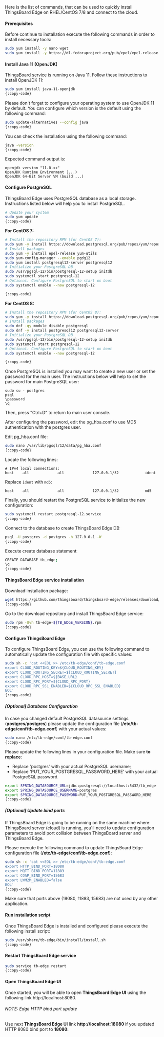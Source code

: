 Here is the list of commands, that can be used to quickly install ThingsBoard Edge on RHEL/CentOS 7/8 and connect to the cloud.

#### Prerequisites
Before continue to installation execute the following commands in order to install necessary tools:

```bash
sudo yum install -y nano wget
sudo yum install -y https://dl.fedoraproject.org/pub/epel/epel-release-latest-7.noarch.rpm
```

#### Install Java 11 (OpenJDK)
ThingsBoard service is running on Java 11. Follow these instructions to install OpenJDK 11:

```bash
sudo yum install java-11-openjdk
{:copy-code}
```

Please don't forget to configure your operating system to use OpenJDK 11 by default.
You can configure which version is the default using the following command:

```bash
sudo update-alternatives --config java
{:copy-code}
```

You can check the installation using the following command:

```bash
java -version
{:copy-code}
```

Expected command output is:

```text
openjdk version "11.0.xx"
OpenJDK Runtime Environment (...)
OpenJDK 64-Bit Server VM (build ...)
```

#### Configure PostgreSQL
ThingsBoard Edge uses PostgreSQL database as a local storage.
Instructions listed below will help you to install PostgreSQL.

```bash
# Update your system
sudo yum update
{:copy-code}
```

**For CentOS 7:**

```bash
# Install the repository RPM (for CentOS 7):
sudo yum -y install https://download.postgresql.org/pub/repos/yum/reporpms/EL-7-x86_64/pgdg-redhat-repo-latest.noarch.rpm
# Install packages
sudo yum -y install epel-release yum-utils
sudo yum-config-manager --enable pgdg12
sudo yum install postgresql12-server postgresql12
# Initialize your PostgreSQL DB
sudo /usr/pgsql-12/bin/postgresql-12-setup initdb
sudo systemctl start postgresql-12
# Optional: Configure PostgreSQL to start on boot
sudo systemctl enable --now postgresql-12

{:copy-code}
```

**For CentOS 8:**

```bash
# Install the repository RPM (for CentOS 8):
sudo yum -y install https://download.postgresql.org/pub/repos/yum/reporpms/EL-8-x86_64/pgdg-redhat-repo-latest.noarch.rpm
# Install packages
sudo dnf -qy module disable postgresql
sudo dnf -y install postgresql12 postgresql12-server
# Initialize your PostgreSQL DB
sudo /usr/pgsql-12/bin/postgresql-12-setup initdb
sudo systemctl start postgresql-12
# Optional: Configure PostgreSQL to start on boot
sudo systemctl enable --now postgresql-12

{:copy-code}
```

Once PostgreSQL is installed you may want to create a new user or set the password for the main user.
The instructions below will help to set the password for main PostgreSQL user:

```text
sudo su - postgres
psql
\password
\q
```

Then, press "Ctrl+D" to return to main user console.

After configuring the password, edit the pg_hba.conf to use MD5 authentication with the postgres user.

Edit pg_hba.conf file:

```bash
sudo nano /var/lib/pgsql/12/data/pg_hba.conf
{:copy-code}
```

Locate the following lines:

```text
# IPv4 local connections:
host    all             all             127.0.0.1/32            ident
```

Replace `ident` with `md5`:

```text
host    all             all             127.0.0.1/32            md5
```

Finally, you should restart the PostgreSQL service to initialize the new configuration:

```bash
sudo systemctl restart postgresql-12.service
{:copy-code}
```

Connect to the database to create ThingsBoard Edge DB:

```bash
psql -U postgres -d postgres -h 127.0.0.1 -W
{:copy-code}
```

Execute create database statement:

```bash
CREATE DATABASE tb_edge;
\q
{:copy-code}
```

#### ThingsBoard Edge service installation
Download installation package:

```bash
wget https://github.com/thingsboard/thingsboard-edge/releases/download/v${TB_EDGE_VERSION}/tb-edge-${TB_EDGE_VERSION}.rpm
{:copy-code}
```

Go to the download repository and install ThingsBoard Edge service:

```bash
sudo rpm -Uvh tb-edge-${TB_EDGE_VERSION}.rpm
{:copy-code}
```

#### Configure ThingsBoard Edge
To configure ThingsBoard Edge, you  can use the following command to automatically update the configuration file with specific values:

```bash
sudo sh -c 'cat <<EOL >> /etc/tb-edge/conf/tb-edge.conf
export CLOUD_ROUTING_KEY=${CLOUD_ROUTING_KEY}
export CLOUD_ROUTING_SECRET=${CLOUD_ROUTING_SECRET}
export CLOUD_RPC_HOST=${BASE_URL}
export CLOUD_RPC_PORT=${CLOUD_RPC_PORT}
export CLOUD_RPC_SSL_ENABLED=${CLOUD_RPC_SSL_ENABLED}
EOL'
{:copy-code}
```

##### [Optional] Database Configuration
In case you changed default PostgreSQL datasource settings (**postgres**/**postgres**) please update the configuration file (**/etc/tb-edge/conf/tb-edge.conf**) with your actual values:

```bash
sudo nano /etc/tb-edge/conf/tb-edge.conf
{:copy-code}
```

Please update the following lines in your configuration file. Make sure **to replace**:
- Replace 'postgres' with your actual PostgreSQL username;
- Replace 'PUT_YOUR_POSTGRESQL_PASSWORD_HERE' with your actual PostgreSQL password.

```bash
export SPRING_DATASOURCE_URL=jdbc:postgresql://localhost:5432/tb_edge
export SPRING_DATASOURCE_USERNAME=postgres
export SPRING_DATASOURCE_PASSWORD=PUT_YOUR_POSTGRESQL_PASSWORD_HERE
{:copy-code}
```

##### [Optional] Update bind ports
If ThingsBoard Edge is going to be running on the same machine where ThingsBoard server (cloud) is running, you'll need to update configuration parameters to avoid port collision between ThingsBoard server and ThingsBoard Edge.

Please execute the following command to update ThingsBoard Edge configuration file (**/etc/tb-edge/conf/tb-edge.conf**):

```bash
sudo sh -c 'cat <<EOL >> /etc/tb-edge/conf/tb-edge.conf
export HTTP_BIND_PORT=18080
export MQTT_BIND_PORT=11883
export COAP_BIND_PORT=15683
export LWM2M_ENABLED=false
EOL'
{:copy-code}
```

Make sure that ports above (18080, 11883, 15683) are not used by any other application.

#### Run installation script
Once ThingsBoard Edge is installed and configured please execute the following install script:

```bash
sudo /usr/share/tb-edge/bin/install/install.sh
{:copy-code}
```

#### Restart ThingsBoard Edge service

```bash
sudo service tb-edge restart
{:copy-code}
```

#### Open ThingsBoard Edge UI

Once started, you will be able to open **ThingsBoard Edge UI** using the following link http://localhost:8080.

###### NOTE: Edge HTTP bind port update

Use next **ThingsBoard Edge UI** link **http://localhost:18080** if you updated HTTP 8080 bind port to **18080**.

